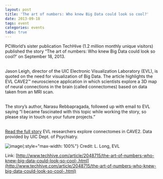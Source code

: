 ```yaml
---
layout: post
title: 'The art of numbers: Who knew Big Data could look so cool?'
date: 2013-09-18
tags: event
categories: events
tabs: true
---
```


PCWorld&rsquo;s sister publication TechHive (1.2 million monthly unique visitors) published the story &ldquo;The art of numbers: Who knew Big Data could look so cool?&rsquo; on September 18, 2013.<br><br>

Jason Leigh, director of the UIC Electronic Visualization Laboratory (EVL), is quoted on the need for visualization of Big Data. The article highlights the EVL CAVE2&trade; neuroscience application in which scientists explore a 3D map of neural connections in the brain (called connectomes) based on data taken from an MRI scan.<br><br>

The story&rsquo;s author, Narasu Rebbapragada, followed up with email to EVL saying &ldquo;I became fascinated with this topic while working the story, so please stay in touch on your future projects.&rdquo;<br><br>

<a href="http://www.techhive.com/article/2048715/the-art-of-numbers-who-knew-big-data-could-look-so-cool-.html">Read the full story</a>
EVL researchers explore connectomes in CAVE2. Data provided by UIC Dept. of Psychiatry.

![image](https://www.evl.uic.edu/output/originals/evl-connectome_sm.jpg-srcw.jpg){:style="max-width: 100%"}
Credit: L. Long, EVL		


Link: [http://www.techhive.com/article/2048715/the-art-of-numbers-who-knew-big-data-could-look-so-cool-.html](http://www.techhive.com/article/2048715/the-art-of-numbers-who-knew-big-data-could-look-so-cool-.html)
